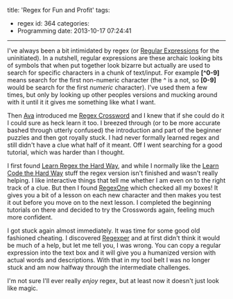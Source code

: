 title: 'Regex for Fun and Profit'
tags:
  - regex
id: 364
categories:
  - Programming
date: 2013-10-17 07:24:41
---

I've always been a bit intimidated by regex (or [Regular Expressions](http://en.wikipedia.org/wiki/Regular_expression) for the uninitiated). In a nutshell, regular expressions are these archaic looking bits of symbols that when put together look bizarre but actually are used to search for specific characters in a chunk of text/input. For example **[^0-9]** means search for the first non-numeric character (the ^ is a not, so **[0-9]** would be search for the first _numeric_ character). I've used them a few times, but only by looking up other peoples versions and mucking around with it until it it gives me something like what I want.

Then [Ava](http://avagoestohackbright.blogspot.com/) introduced me [Regex Crossword](http://regexcrossword.com/) and I knew that if she could do it I could sure as heck learn it too. I breezed through (or to be more accurate bashed through utterly confused) the introduction and part of the beginner puzzles and then got royally stuck. I had never formally learned regex and still didn't have a clue what half of it meant. Off I went searching for a good tutorial, which was harder than I thought.

I first found [Learn Regex the Hard Way](http://regex.learncodethehardway.org/), and while I normally like the [Learn Code the Hard Way](http://learncodethehardway.org/) stuff the regex version isn't finished and wasn't really helping. I like interactive things that tell me whether I am even on to the right track of a clue. But then I found [RegexOne](http://regexone.com/) which checked all my boxes! It gives you a bit of a lesson on each new character and then makes you test it out before you move on to the next lesson. I completed the beginning tutorials on there and decided to try the Crosswords again, feeling much more confident.

I got stuck again almost immediately. It was time for some good old fashioned cheating. I discovered [Regexper](http://www.regexper.com/) and at first didn't think it would be much of a help, but let me tell you, I was wrong. You can copy a regular expression into the text box and it will give you a humanized version with actual words and descriptions. With that in my tool belt I was no longer stuck and am now halfway through the intermediate challenges.

I'm not sure I'll ever really _enjoy_ regex, but at least now it doesn't just look like magic.